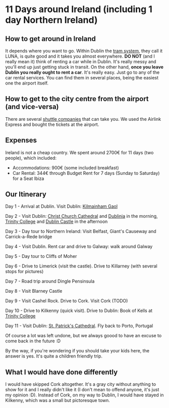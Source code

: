 # 11 Days around Ireland (including 1 day Northern Ireland)

## How to get around in Ireland
It depends where you want to go. Within Dublin the [tram system](https://www.dublinpublictransport.ie/dublin-trams), they call it LUNA,  is quite good and it takes you almost everywhere. **DO NOT** (and I really mean it) think of renting a car while in Dublin. It's really messy and you'll end up just getting stuck in transit.
On the other hand, **once you leave Dublin you really ought to rent a car**. It's really easy. Just go to any of the car rental services. You can find them in several places, being the easiest one the airport itself.

## How to get to the city centre from the airport (and vice-versa)
There are several [shuttle companies](https://www.dublinairport.com/to-from-the-airport/by-bus/dublin-buses) that can take you. We used the Airlink Express and bought the tickets at the airport.

## Expenses
Ireland is not a cheap country. We spent around 2700€ for 11 days (two people), which included:
* Accommodations: 900€ (some included breakfast)
* Car Rental: 344€ through Budget Rent for 7 days (Sunday to Saturday) for a Seat Ibiza

## Our Itinerary
Day 1 - Arrival at Dublin. Visit Dublin: [Kilmainham Gaol](./13-04-2017-Dublin.md.html#kilmainham-gaol)

Day 2 - Visit Dublin: [Christ Church Cathedral](./13-04-2017-Dublin.md.html#christ-church-cathedral) and [Dublinia](./13-04-2017-Dublin.md.html#Dublinia) in the morning, [Trinity College](./ireland/13-04-2017-Dublin.md.html#Trinity-College) and [Dublin Castle](./13-04-2017-Dublin.md.html#dublin-castle) in the afternoon

Day 3 - Day tour to Northern Ireland: Visit Belfast, Giant's Causeway and Carrick-a-Rede bridge

Day 4 - Visit Dublin. Rent car and drive to Galway: walk around Galway

Day 5 - Day tour to Cliffs of Moher

Day 6 - Drive to Limerick (visit the castle). Drive to Killarney (with several stops for pictures)

Day 7 -  Road trip around Dingle Pensinsula

Day 8 - Visit Blarney Castle

Day 9 - Visit Cashel Rock. Drive to Cork. Visit Cork (TODO)

Day 10 - Drive to Kilkenny (quick visit). Drive to Dublin: Book of Kells at [Trinity College](./13-04-2017-Dublin.md.html#Trinity-College)

Day 11 - Visit Dublin: [St. Patrick's Cathedral](./13-04-2017-Dublin.md.html#st-patricks-cathedral). Fly back to Porto, Portugal

Of course a lot was left undone, but we always goood to have an excuse to come back in the future :D

By the way, if you're wondering if you should take your kids here, the answer is yes. It's quite a children friendly trip.

## What I would have done differently
I would have skipped Cork altogether. It's a gray city without anything to show for it and I really didn't like it (I don't mean to offend anyone, it's just my opinion :D). Instead of Cork, on my way to Dublin, I would have stayed in Kilkenny, which was a small but pictoresque town.
